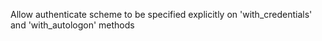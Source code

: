 Allow authenticate scheme to be specified explicitly on 'with_credentials' and 'with_autologon' methods